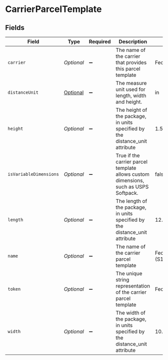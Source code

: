 # CarrierParcelTemplate


## Fields

| Field                                                                                | Type                                                                                 | Required                                                                             | Description                                                                          | Example                                                                              |
| ------------------------------------------------------------------------------------ | ------------------------------------------------------------------------------------ | ------------------------------------------------------------------------------------ | ------------------------------------------------------------------------------------ | ------------------------------------------------------------------------------------ |
| `carrier`                                                                            | *Optional<String>*                                                                   | :heavy_minus_sign:                                                                   | The name of the carrier that provides this parcel template                           | FedEx                                                                                |
| `distanceUnit`                                                                       | [Optional<DistanceUnitEnum>](../../models/components/DistanceUnitEnum.md)            | :heavy_minus_sign:                                                                   | The measure unit used for length, width and height.                                  | in                                                                                   |
| `height`                                                                             | *Optional<String>*                                                                   | :heavy_minus_sign:                                                                   | The height of the package, in units specified by the distance_unit attribute         | 1.5                                                                                  |
| `isVariableDimensions`                                                               | *Optional<String>*                                                                   | :heavy_minus_sign:                                                                   | True if the carrier parcel template allows custom dimensions, such as USPS Softpack. | false                                                                                |
| `length`                                                                             | *Optional<String>*                                                                   | :heavy_minus_sign:                                                                   | The length of the package, in units specified by the distance_unit attribute         | 12.375                                                                               |
| `name`                                                                               | *Optional<String>*                                                                   | :heavy_minus_sign:                                                                   | The name of the carrier parcel template                                              | FedEx® Small Box (S1)                                                                |
| `token`                                                                              | *Optional<String>*                                                                   | :heavy_minus_sign:                                                                   | The unique string representation of the carrier parcel template                      | FedEx_Box_Small_1                                                                    |
| `width`                                                                              | *Optional<String>*                                                                   | :heavy_minus_sign:                                                                   | The width of the package, in units specified by the distance_unit attribute          | 10.875                                                                               |